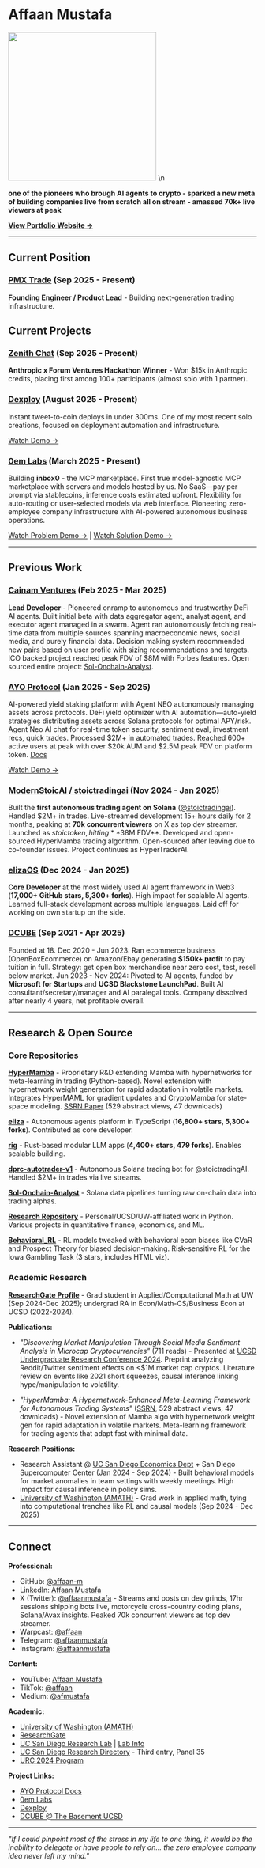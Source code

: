 # Affaan Mustafa

<img src="https://github.com/user-attachments/assets/b25fcd3f-8322-4a7a-b7f9-5512e9bf2ceb" width="300" /> \n

**one of the pioneers who brough AI agents to crypto - sparked a new meta of building companies live from scratch all on stream - amassed 70k+ live viewers at peak**

**[View Portfolio Website →](https://affaanmustafa.com)**

---

## Current Position

### [PMX Trade](https://pmx.trade) (Sep 2025 - Present)
**Founding Engineer / Product Lead** - Building next-generation trading infrastructure.

## Current Projects

### [Zenith Chat](https://zenith.chat) (Sep 2025 - Present)
**Anthropic x Forum Ventures Hackathon Winner** - Won $15k in Anthropic credits, placing first among 100+ participants (almost solo with 1 partner).

### [Dexploy](https://dexploy.com) (August 2025 - Present)
Instant tweet-to-coin deploys in under 300ms. One of my most recent solo creations, focused on deployment automation and infrastructure.

[Watch Demo →](https://affaanmustafa.com/videos/dexploy.mp4)

### [0em Labs](https://0emlabs.com) (March 2025 - Present)
Building **inbox0** - the MCP marketplace. First true model-agnostic MCP marketplace with servers and models hosted by us. No SaaS—pay per prompt via stablecoins, inference costs estimated upfront. Flexibility for auto-routing or user-selected models via web interface. Pioneering zero-employee company infrastructure with AI-powered autonomous business operations.

[Watch Problem Demo →](https://affaanmustafa.com/videos/inbox_0_problem.mov) | [Watch Solution Demo →](https://affaanmustafa.com/videos/inbox0_demo.mov)

---

## Previous Work

### [Cainam Ventures](https://github.com/affaan-m/dprc-autotrader-v2) (Feb 2025 - Mar 2025)
**Lead Developer** - Pioneered onramp to autonomous and trustworthy DeFi AI agents. Built initial beta with data aggregator agent, analyst agent, and executor agent managed in a swarm. Agent ran autonomously fetching real-time data from multiple sources spanning macroeconomic news, social media, and purely financial data. Decision making system recommended new pairs based on user profile with sizing recommendations and targets. ICO backed project reached peak FDV of $8M with Forbes features. Open sourced entire project: [Sol-Onchain-Analyst](https://github.com/affaan-m/Sol-Onchain-Analyst).

### [AYO Protocol](https://ayoprotocol.com) (Jan 2025 - Sep 2025)
AI-powered yield staking platform with Agent NEO autonomously managing assets across protocols. DeFi yield optimizer with AI automation—auto-yield strategies distributing assets across Solana protocols for optimal APY/risk. Agent Neo AI chat for real-time token security, sentiment eval, investment recs, quick trades. Processed $2M+ in automated trades. Reached 600+ active users at peak with over $20k AUM and $2.5M peak FDV on platform token. [Docs](https://ayo-protocol.gitbook.io/docs)

[Watch Demo →](https://affaanmustafa.com/videos/AYO_Protocol.mp4)

### [ModernStoicAI / stoictradingai](https://x.com/stoictradingai) (Nov 2024 - Jan 2025)
Built the **first autonomous trading agent on Solana** ([@stoictradingai](https://github.com/affaan-m/dprc-autotrader-v1)). Handled $2M+ in trades. Live-streamed development 15+ hours daily for 2 months, peaking at **70k concurrent viewers** on X as top dev streamer. Launched as $stoic token, hitting **$38M FDV**. Developed and open-sourced HyperMamba trading algorithm. Open-sourced after leaving due to co-founder issues. Project continues as HyperTraderAI.

### [elizaOS](https://x.com/elizaOS) (Dec 2024 - Jan 2025)
**Core Developer** at the most widely used AI agent framework in Web3 (**17,000+ GitHub stars, 5,300+ forks**). High impact for scalable AI agents. Learned full-stack development across multiple languages. Laid off for working on own startup on the side.

### [DCUBE](https://thebasement.ucsd.edu/portfolio/past/2023-2024/dcube.html) (Sep 2021 - Apr 2025)
Founded at 18. Dec 2020 - Jun 2023: Ran ecommerce business (OpenBoxEcommerce) on Amazon/Ebay generating **$150k+ profit** to pay tuition in full. Strategy: get open box merchandise near zero cost, test, resell below market. Jun 2023 - Nov 2024: Pivoted to AI agents, funded by **Microsoft for Startups** and **UCSD Blackstone LaunchPad**. Built AI consultant/secretary/manager and AI paralegal tools. Company dissolved after nearly 4 years, net profitable overall.

---

## Research & Open Source

### Core Repositories

**[HyperMamba](https://github.com/affaan-m/HyperMamba)** - Proprietary R&D extending Mamba with hypernetworks for meta-learning in trading (Python-based). Novel extension with hypernetwork weight generation for rapid adaptation in volatile markets. Integrates HyperMAML for gradient updates and CryptoMamba for state-space modeling. [SSRN Paper](https://papers.ssrn.com/sol3/papers.cfm?abstract_id=5137471) (529 abstract views, 47 downloads)

**[eliza](https://github.com/elizaOS/eliza)** - Autonomous agents platform in TypeScript (**16,800+ stars, 5,300+ forks**). Contributed as core developer.

**[rig](https://github.com/0xPlaygrounds/rig)** - Rust-based modular LLM apps (**4,400+ stars, 479 forks**). Enables scalable building.

**[dprc-autotrader-v1](https://github.com/affaan-m/dprc-autotrader-v1)** - Autonomous Solana trading bot for @stoictradingAI. Handled $2M+ in trades via live streams.

**[Sol-Onchain-Analyst](https://github.com/affaan-m/Sol-Onchain-Analyst)** - Solana data pipelines turning raw on-chain data into trading alphas.

**[Research Repository](https://github.com/affaan-m/research)** - Personal/UCSD/UW-affiliated work in Python. Various projects in quantitative finance, economics, and ML.

**[Behavioral_RL](https://github.com/affaan-m/Behavioral_RL)** - RL models tweaked with behavioral econ biases like CVaR and Prospect Theory for biased decision-making. Risk-sensitive RL for the Iowa Gambling Task (3 stars, includes HTML viz).

### Academic Research

**[ResearchGate Profile](https://www.researchgate.net/profile/Affaan-Mustafa)** - Grad student in Applied/Computational Math at UW (Sep 2024-Dec 2025); undergrad RA in Econ/Math-CS/Business Econ at UCSD (2022-2024).

**Publications:**
- *"Discovering Market Manipulation Through Social Media Sentiment Analysis in Microcap Cryptocurrencies"* (711 reads) - Presented at [UCSD Undergraduate Research Conference 2024](https://ugresearch.ucsd.edu/_files/urc/URC-2024-Prelim-Program.pdf). Preprint analyzing Reddit/Twitter sentiment effects on <$1M market cap cryptos. Literature review on events like 2021 short squeezes, causal inference linking hype/manipulation to volatility.

- *"HyperMamba: A Hypernetwork-Enhanced Meta-Learning Framework for Autonomous Trading Systems"* ([SSRN](https://papers.ssrn.com/sol3/papers.cfm?abstract_id=5137471), 529 abstract views, 47 downloads) - Novel extension of Mamba algo with hypernetwork weight gen for rapid adaptation in volatile markets. Meta-learning framework for trading agents that adapt fast with minimal data.

**Research Positions:**
- Research Assistant @ [UC San Diego Economics Dept](https://economics.ucsd.edu/undergraduate-program/resources/undergraduate-graduate-research-lab/undergradras.html) + San Diego Supercomputer Center (Jan 2024 - Sep 2024) - Built behavioral models for market anomalies in team settings with weekly meetings. High impact for causal inference in policy sims.
- [University of Washington (AMATH)](https://amath.washington.edu/people/affaan-mustafa) - Grad work in applied math, tying into computational trenches like RL and causal models (Sep 2024 - Dec 2025)

---

## Connect

**Professional:**
- GitHub: [@affaan-m](https://github.com/affaan-m)
- LinkedIn: [Affaan Mustafa](https://www.linkedin.com/in/affaanmustafa)
- X (Twitter): [@affaanmustafa](https://x.com/affaanmustafa) - Streams and posts on dev grinds, 17hr sessions shipping bots live, motorcycle cross-country coding plans, Solana/Avax insights. Peaked 70k concurrent viewers as top dev streamer.
- Warpcast: [@affaan](https://warpcast.com/affaan)
- Telegram: [@affaanmustafa](https://t.me/affaanmustafa)
- Instagram: [@affaanmustafa](https://www.instagram.com/affaanmustafa)

**Content:**
- YouTube: [Affaan Mustafa](https://www.youtube.com/@AffaanMustafa)
- TikTok: [@affaan](https://tiktok.com/@affaan)
- Medium: [@afmustafa](https://medium.com/@afmustafa/about)

**Academic:**
- [University of Washington (AMATH)](https://amath.washington.edu/people/affaan-mustafa)
- [ResearchGate](https://www.researchgate.net/profile/Affaan-Mustafa)
- [UC San Diego Research Lab](https://economics.ucsd.edu/undergraduate-program/resources/undergraduate-graduate-research-lab/undergradras.html) | [Lab Info](https://economics.ucsd.edu/undergraduate-program/resources/undergraduate-graduate-research-lab/index.html)
- [UC San Diego Research Directory](https://ugresearch.ucsd.edu/students/research-directory.html) - Third entry, Panel 35
- [URC 2024 Program](https://ugresearch.ucsd.edu/_files/urc/URC-2024-Prelim-Program.pdf)

**Project Links:**
- [AYO Protocol Docs](https://ayo-protocol.gitbook.io/docs)
- [0em Labs](https://0emlabs.com)
- [Dexploy](https://dexploy.com)
- [DCUBE @ The Basement UCSD](https://thebasement.ucsd.edu/portfolio/past/2023-2024/dcube.html)

---

*"If I could pinpoint most of the stress in my life to one thing, it would be the inability to delegate or have people to rely on... the zero employee company idea never left my mind."*
